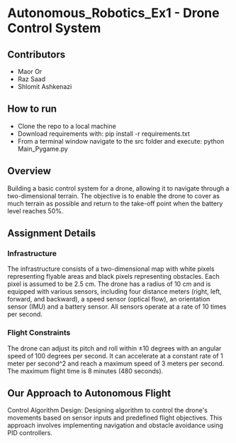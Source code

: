 # Autonomous_Robotics_Ex1 - Drone Control System
## Contributors
* Maor Or
* Raz Saad
* Shlomit Ashkenazi

## How to run
* Clone the repo to a local machine
* Download requirements with: pip install -r requirements.txt
* From a terminal window navigate to the src folder and execute: python Main_Pygame.py

## Overview
Building a basic control system for a drone, allowing it to navigate through a two-dimensional terrain. The objective is to enable the drone to cover as much terrain as possible and return to the take-off point when the battery level reaches 50%.

## Assignment Details
### Infrastructure
The infrastructure consists of a two-dimensional map with white pixels representing flyable areas and black pixels representing obstacles.
Each pixel is assumed to be 2.5 cm.
The drone has a radius of 10 cm and is equipped with various sensors, including four distance meters (right, left, forward, and backward), a speed sensor (optical flow), an orientation sensor (IMU) and a battery sensor. All sensors operate at a rate of 10 times per second.
### Flight Constraints
The drone can adjust its pitch and roll within ±10 degrees with an angular speed of 100 degrees per second.
It can accelerate at a constant rate of 1 meter per second^2 and reach a maximum speed of 3 meters per second.
The maximum flight time is 8 minutes (480 seconds).
## Our Approach to Autonomous Flight
Control Algorithm Design: Designing algorithm to control the drone's movements based on sensor inputs and predefined flight objectives. This approach involves implementing navigation and obstacle avoidance using PID controllers.
